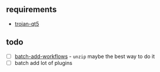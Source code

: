 ## requirements

- [trojan-qt5]()

## todo

- [ ] [batch-add-workflows](https://www.alfredforum.com/topic/8842-how-to-programmatically-from-bashiterm-to-addimport-a-workflow-from-a-alfredworkflow-file/) - `unzip` maybe the best way to do it
- [ ] batch add lot of plugins
